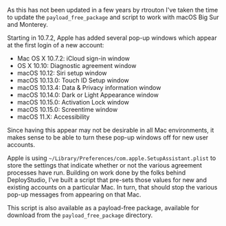 As this has not been updated in a few years by rtrouton I've taken the time to update the `payload_free_package` and script to work with macOS Big Sur and Monterey.

Starting in 10.7.2, Apple has added several pop-up windows which appear at the first login of a new account:

* Mac OS X 10.7.2: iCloud sign-in window
* OS X 10.10: Diagnostic agreement window
* macOS 10.12: Siri setup window
* macOS 10.13.0: Touch ID Setup window
* macOS 10.13.4: Data & Privacy information window
* macOS 10.14.0: Dark or Light Appearance window
* macOS 10.15.0: Activation Lock window
* macOS 10.15.0: Screentime window
* macOS 11.X: Accessibility

Since having this appear may not be desirable in all Mac environments, it makes sense to be able to turn these pop-up windows off for new user accounts.

Apple is using `~/Library/Preferences/com.apple.SetupAssistant.plist` to store the settings that indicate whether or not the various agreement processes have run. Building on work done by the folks behind DeployStudio, I've built a script that pre-sets those values for new and existing accounts on a particular Mac. In turn, that should stop the various pop-up messages from appearing on that Mac.

This script is also available as a payload-free package, available for download from the `payload_free_package` directory.
